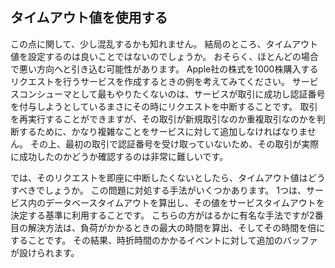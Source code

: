 ## タイムアウト値を使用する

この点に関して、少し混乱するかも知れません。
結局のところ、タイムアウト値を設定するのは良いことではないのでしょうか。
おそらく、ほとんどの場合で悪い方向へと引き込む可能性があります。
Apple社の株式を1000株購入するリクエストを行うサービスを作成するときの例を考えてみてください。
サービスコンシューマとして最もやりたくないのは、サービスが取引に成功し認証番号を付与しようとしているまさにその時にリクエストを中断することです。
取引を再実行することができますが、その取引が新規取引なのか重複取引なのかを判断するために、かなり複雑なことをサービスに対して追加しなければなりません。
その上、最初の取引で認証番号を受け取っていないため、その取引が実際に成功したのかどうか確認するのは非常に難しいです。

では、そのリクエストを即座に中断したくないとしたら、タイムアウト値はどうすべきでしょうか。
この問題に対処する手法がいくつかあります。
1つは、サービス内のデータベースタイムアウトを算出し、その値をサービスタイムアウトを決定する基準に利用することです。
こちらの方がはるかに有名な手法ですが2番目の解決方法は、負荷がかかるときの最大の時間を算出、そしてその時間を倍にすることです。
その結果、時折時間のかかるイベントに対して追加のバッファが設けられます。